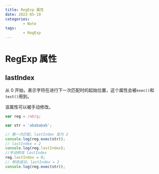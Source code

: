 ```yaml
---
title: RegExp 属性
date: 2022-05-10
categories:
        - Note
tags:
        - RegExp
---
```


# RegExp 属性

## lastIndex

从 0 开始，表示字符在进行下一次匹配时的起始位置，这个属性会被`exec()`和`test()`用到。

该属性可以被手动修改。

```js
var reg = /ab/g;

var str = 'abababab';

// 第一次匹配，lastIndex 变为 2
console.log(reg.exec(str));
// lastIndex = 2
console.log(reg.lastIndex);
//手动修改 lastIndex
reg.lastIndex = 0;
// 修改成功，lastIndex = 2
console.log(reg.exec(str));
```
